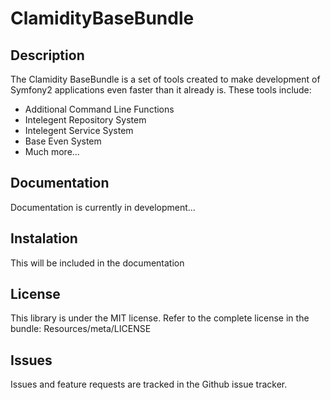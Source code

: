 ClamidityBaseBundle
==========

## Description
The Clamidity BaseBundle is a set of tools created to make development of Symfony2 applications even faster than it already is. These tools include:
* Additional Command Line Functions
* Intelegent Repository System
* Intelegent Service System
* Base Even System
* Much more...

## Documentation
Documentation is currently in development...

## Instalation
This will be included in the documentation

## License
This library is under the MIT license. Refer to the complete license in the bundle:
    Resources/meta/LICENSE

## Issues
Issues and feature requests are tracked in the Github issue tracker.